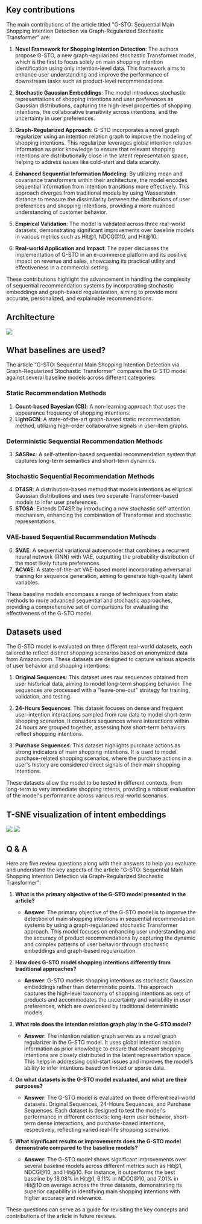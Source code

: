 ## Key contributions

The main contributions of the article titled "G-STO: Sequential Main Shopping Intention Detection via Graph-Regularized Stochastic Transformer" are:

1. **Novel Framework for Shopping Intention Detection**: The authors propose G-STO, a new graph-regularized stochastic Transformer model, which is the first to focus solely on main shopping intention identification using only intention-level data. This framework aims to enhance user understanding and improve the performance of downstream tasks such as product-level recommendations.

2. **Stochastic Gaussian Embeddings**: The model introduces stochastic representations of shopping intentions and user preferences as Gaussian distributions, capturing the high-level properties of shopping intentions, the collaborative transitivity across intentions, and the uncertainty in user preferences.

3. **Graph-Regularized Approach**: G-STO incorporates a novel graph regularizer using an intention relation graph to improve the modeling of shopping intentions. This regularizer leverages global intention relation information as prior knowledge to ensure that relevant shopping intentions are distributionally close in the latent representation space, helping to address issues like cold-start and data scarcity.

4. **Enhanced Sequential Information Modeling**: By utilizing mean and covariance transformers within their architecture, the model encodes sequential information from intention transitions more effectively. This approach diverges from traditional models by using Wasserstein distance to measure the dissimilarity between the distributions of user preferences and shopping intentions, providing a more nuanced understanding of customer behavior.

5. **Empirical Validation**: The model is validated across three real-world datasets, demonstrating significant improvements over baseline models in various metrics such as Hit@1, NDCG@10, and Hit@10.

6. **Real-world Application and Impact**: The paper discusses the implementation of G-STO in an e-commerce platform and its positive impact on revenue and sales, showcasing its practical utility and effectiveness in a commercial setting.

These contributions highlight the advancement in handling the complexity of sequential recommendation systems by incorporating stochastic embeddings and graph-based regularization, aiming to provide more accurate, personalized, and explainable recommendations.

## Architecture

![](../assets/g-sto-1.png)

## What baselines are used?

The article "G-STO: Sequential Main Shopping Intention Detection via Graph-Regularized Stochastic Transformer" compares the G-STO model against several baseline models across different categories:

### Static Recommendation Methods
1. **Count-based Bayesian (CB)**: A non-learning approach that uses the appearance frequency of shopping intentions.
2. **LightGCN**: A state-of-the-art graph-based static recommendation method, utilizing high-order collaborative signals in user-item graphs.

### Deterministic Sequential Recommendation Methods
3. **SASRec**: A self-attention-based sequential recommendation system that captures long-term semantics and short-term dynamics.

### Stochastic Sequential Recommendation Methods
4. **DT4SR**: A distribution-based method that models intentions as elliptical Gaussian distributions and uses two separate Transformer-based models to infer user preferences.
5. **STOSA**: Extends DT4SR by introducing a new stochastic self-attention mechanism, enhancing the combination of Transformer and stochastic representations.

### VAE-based Sequential Recommendation Methods
6. **SVAE**: A sequential variational autoencoder that combines a recurrent neural network (RNN) with VAE, outputting the probability distribution of the most likely future preferences.
7. **ACVAE**: A state-of-the-art VAE-based model incorporating adversarial training for sequence generation, aiming to generate high-quality latent variables.

These baseline models encompass a range of techniques from static methods to more advanced sequential and stochastic approaches, providing a comprehensive set of comparisons for evaluating the effectiveness of the G-STO model.

## Datasets used

The G-STO model is evaluated on three different real-world datasets, each tailored to reflect distinct shopping scenarios based on anonymized data from Amazon.com. These datasets are designed to capture various aspects of user behavior and shopping intentions:

1. **Original Sequences**: This dataset uses raw sequences obtained from user historical data, aiming to model long-term shopping behavior. The sequences are processed with a "leave-one-out" strategy for training, validation, and testing.

2. **24-Hours Sequences**: This dataset focuses on dense and frequent user-intention interactions sampled from raw data to model short-term shopping scenarios. It considers sequences where interactions within 24 hours are grouped together, assessing how short-term behaviors reflect shopping intentions.

3. **Purchase Sequences**: This dataset highlights purchase actions as strong indicators of main shopping intentions. It is used to model purchase-related shopping scenarios, where the purchase actions in a user's history are considered direct signals of their main shopping intentions.

These datasets allow the model to be tested in different contexts, from long-term to very immediate shopping intents, providing a robust evaluation of the model's performance across various real-world scenarios.

## T-SNE visualization of intent embeddings

![](../assets/g-sto-2.png)
![](../assets/g-sto-3.png)

## Q & A

Here are five review questions along with their answers to help you evaluate and understand the key aspects of the article "G-STO: Sequential Main Shopping Intention Detection via Graph-Regularized Stochastic Transformer":

1. **What is the primary objective of the G-STO model presented in the article?**
   - **Answer**: The primary objective of the G-STO model is to improve the detection of main shopping intentions in sequential recommendation systems by using a graph-regularized stochastic Transformer approach. This model focuses on enhancing user understanding and the accuracy of product recommendations by capturing the dynamic and complex patterns of user behavior through stochastic embeddings and graph-based regularization.

2. **How does G-STO model shopping intentions differently from traditional approaches?**
   - **Answer**: G-STO models shopping intentions as stochastic Gaussian embeddings rather than deterministic points. This approach captures the high-level taxonomy of shopping intentions as sets of products and accommodates the uncertainty and variability in user preferences, which are overlooked by traditional deterministic models.

3. **What role does the intention relation graph play in the G-STO model?**
   - **Answer**: The intention relation graph serves as a novel graph regularizer in the G-STO model. It uses global intention relation information as prior knowledge to ensure that relevant shopping intentions are closely distributed in the latent representation space. This helps in addressing cold-start issues and improves the model’s ability to infer intentions based on limited or sparse data.

4. **On what datasets is the G-STO model evaluated, and what are their purposes?**
   - **Answer**: The G-STO model is evaluated on three different real-world datasets: Original Sequences, 24-Hours Sequences, and Purchase Sequences. Each dataset is designed to test the model's performance in different contexts: long-term user behavior, short-term dense interactions, and purchase-based intentions, respectively, reflecting varied real-life shopping scenarios.

5. **What significant results or improvements does the G-STO model demonstrate compared to the baseline models?**
   - **Answer**: The G-STO model shows significant improvements over several baseline models across different metrics such as Hit@1, NDCG@10, and Hit@10. For instance, it outperforms the best baseline by 18.08% in Hit@1, 6.11% in NDCG@10, and 7.01% in Hit@10 on average across the three datasets, demonstrating its superior capability in identifying main shopping intentions with higher accuracy and relevance.

These questions can serve as a guide for revisiting the key concepts and contributions of the article in future reviews.
